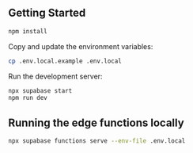 ## Getting Started

```bash
npm install
```

Copy and update the environment variables:

```bash
cp .env.local.example .env.local
```

Run the development server:

```bash
npx supabase start
npm run dev
```

## Running the edge functions locally

```bash
npx supabase functions serve --env-file .env.local
```
